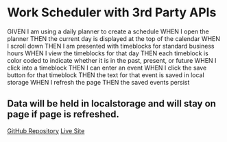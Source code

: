 # Work Scheduler with 3rd Party APIs

GIVEN I am using a daily planner to create a schedule
WHEN I open the planner
THEN the current day is displayed at the top of the calendar
WHEN I scroll down
THEN I am presented with timeblocks for standard business hours
WHEN I view the timeblocks for that day
THEN each timeblock is color coded to indicate whether it is in the past, present, or future
WHEN I click into a timeblock
THEN I can enter an event
WHEN I click the save button for that timeblock
THEN the text for that event is saved in local storage
WHEN I refresh the page
THEN the saved events persist

## Data will be held in localstorage and will stay on page if page is refreshed.

[GitHub Repository](https://github.com/trembo-TN/workScheduler)
[Live Site](https://trembo-tn.github.io/workScheduler/)
